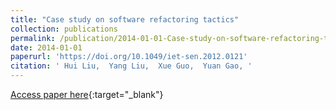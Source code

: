 ```yaml
---
title: "Case study on software refactoring tactics"
collection: publications
permalink: /publication/2014-01-01-Case-study-on-software-refactoring-tactics
date: 2014-01-01
paperurl: 'https://doi.org/10.1049/iet-sen.2012.0121'
citation: ' Hui Liu,  Yang Liu,  Xue Guo,  Yuan Gao, '
---
```

[Access paper here](https://doi.org/10.1049/iet-sen.2012.0121){:target="_blank"}

